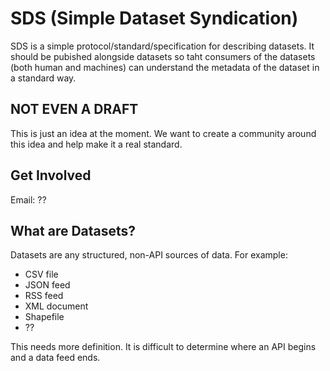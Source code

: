 # SDS (Simple Dataset Syndication)

SDS is a simple protocol/standard/specification for describing datasets.  It 
should be pubished alongside datasets so taht consumers of the datasets 
(both human and machines) can understand the metadata of the dataset in a
standard way.

## NOT EVEN A DRAFT

This is just an idea at the moment.  We want to create a community
around this idea and help make it a real standard.

## Get Involved

Email: ??

## What are Datasets?

Datasets are any structured, non-API sources of data.  For example:

* CSV file
* JSON feed
* RSS feed
* XML document
* Shapefile
* ??

This needs more definition.  It is difficult to determine where
an API begins and a data feed ends.